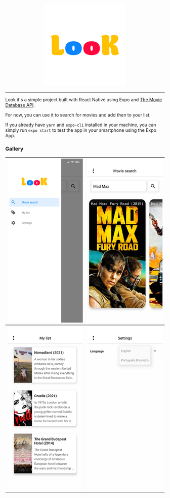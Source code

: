<h3 align="center"><img src="./assets/icon.png" alt="Look logo" height="256" width="256"></h3>

---

Look it's a simple project built with React Native using Expo and
[The Movie Database API](https://www.themoviedb.org/).

For now, you can use it to search for movies and add then to your list.

If you already have ```yarn``` and ```expo-cli``` installed in your machine, you
can simply run ```expo start``` to test the app in your smartphone using the
Expo App.

### Gallery
| <img src="./assets/printscreens/menu.jpg" alt="img" width="256"> | <img src="./assets/printscreens/search.jpg" alt="img" width="256"> |
|:-:|:-:|
|<img src="./assets/printscreens/list.jpg" alt="img" width="256">|<img src="./assets/printscreens/settings.jpg" alt="img" width="256">|